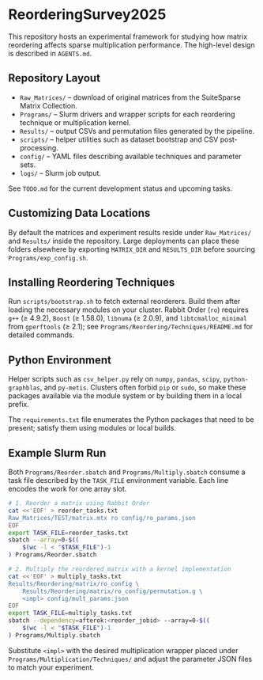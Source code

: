 # ReorderingSurvey2025

This repository hosts an experimental framework for studying how matrix reordering affects sparse multiplication performance. The high-level design is described in `AGENTS.md`.

## Repository Layout
- `Raw_Matrices/` – download of original matrices from the SuiteSparse Matrix Collection.
- `Programs/` – Slurm drivers and wrapper scripts for each reordering technique or multiplication kernel.
- `Results/` – output CSVs and permutation files generated by the pipeline.
- `scripts/` – helper utilities such as dataset bootstrap and CSV post-processing.
- `config/` – YAML files describing available techniques and parameter sets.
- `logs/` – Slurm job output.

See `TODO.md` for the current development status and upcoming tasks.

## Customizing Data Locations

By default the matrices and experiment results reside under `Raw_Matrices/` and
`Results/` inside the repository.  Large deployments can place these folders
elsewhere by exporting `MATRIX_DIR` and `RESULTS_DIR` before sourcing
`Programs/exp_config.sh`.

## Installing Reordering Techniques

Run `scripts/bootstrap.sh` to fetch external reorderers. Build them after
loading the necessary modules on your cluster. Rabbit Order (`ro`) requires
`g++` (≥ 4.9.2), `Boost` (≥ 1.58.0), `libnuma` (≥ 2.0.9), and
`libtcmalloc_minimal` from `gperftools` (≥ 2.1); see
`Programs/Reordering/Techniques/README.md` for detailed commands.

## Python Environment

Helper scripts such as `csv_helper.py` rely on `numpy`, `pandas`, `scipy`,
`python-graphblas`, and `py-metis`. Clusters often forbid `pip` or `sudo`, so
make these packages available via the module system or by building them in a
local prefix.

The `requirements.txt` file enumerates the Python packages that need to be
present; satisfy them using modules or local builds.

## Example Slurm Run

Both `Programs/Reorder.sbatch` and `Programs/Multiply.sbatch` consume a task
file described by the `TASK_FILE` environment variable. Each line encodes the
work for one array slot.

```bash
# 1. Reorder a matrix using Rabbit Order
cat <<'EOF' > reorder_tasks.txt
Raw_Matrices/TEST/matrix.mtx ro config/ro_params.json
EOF
export TASK_FILE=reorder_tasks.txt
sbatch --array=0-$((
    $(wc -l < "$TASK_FILE")-1
) Programs/Reorder.sbatch

# 2. Multiply the reordered matrix with a kernel implementation
cat <<'EOF' > multiply_tasks.txt
Results/Reordering/matrix/ro_config \
    Results/Reordering/matrix/ro_config/permutation.g \
    <impl> config/mult_params.json
EOF
export TASK_FILE=multiply_tasks.txt
sbatch --dependency=afterok:<reorder_jobid> --array=0-$((
    $(wc -l < "$TASK_FILE")-1
) Programs/Multiply.sbatch
```

Substitute `<impl>` with the desired multiplication wrapper placed under
`Programs/Multiplication/Techniques/` and adjust the parameter JSON files to
match your experiment.
